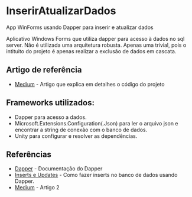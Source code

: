# InserirAtualizarDados
App WinForms usando Dapper para inserir e atualizar dados

  Aplicativo Windows Forms que utiliza dapper para acesso à dados no sql server.
  Não é utilizada uma arquitetura robusta. Apenas uma trivial, pois o intituito do projeto é apenas realizar a exclusão de dados 
em cascata.

## Artigo de referência
 * [Medium](https://medium.com/@erikthiago/insert-com-dapper-e-winforms-7c466a8ece32) - Artigo que explica em detalhes o código do projeto
   
  ## Frameworks utilizados:<br/>
  - Dapper para acesso a dados.<br/>
  - Microsoft.Extensions.Configuration(.Json) para ler o arquivo json e encontrar a string de conexão com o banco de dados.<br/>
  - Unity para configurar e resolver as dependências.<br/>

## Referências
* [Dapper](http://dapper-tutorial.net/dapper) - Documentação do Dapper
* [Inserts e Updates](https://stackoverflow.com/questions/5957774/performing-inserts-and-updates-with-dapper) - Como fazer inserts no banco de dados usando Dapper.
 * [Medium](https://medium.com/@erikthiago/insert-com-dapper-e-winforms-7c466a8ece32) - Artigo 2
